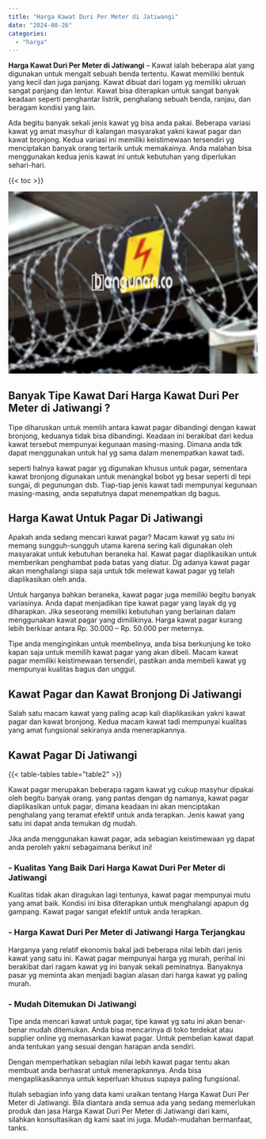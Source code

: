 ```yaml
---
title: "Harga Kawat Duri Per Meter di Jatiwangi"
date: "2024-08-26"
categories: 
  - "harga"
---
```


**Harga Kawat Duri Per Meter di Jatiwangi** – Kawat ialah beberapa alat yang digunakan untuk mengait sebuah benda tertentu. Kawat memiliki bentuk yang kecil dan juga panjang. Kawat dibuat dari logam yg memiliki ukruan sangat panjang dan lentur. Kawat bisa diterapkan untuk sangat banyak keadaan seperti penghantar listrik, penghalang sebuah benda, ranjau, dan beragam kondisi yang lain.

Ada begitu banyak sekali jenis kawat yg bisa anda pakai. Beberapa variasi kawat yg amat masyhur di kalangan masyarakat yakni kawat pagar dan kawat bronjong. Kedua variasi ini memiliki keistimewaan tersendiri yg menciptakan banyak orang tertarik untuk memakainya. Anda malahan bisa menggunakan kedua jenis kawat ini untuk kebutuhan yang diperlukan sehari-hari.

{{< toc >}}

![Harga Kawat Duri Per Meter di Jatiwangi](/images/jual-kawat-murah13.png)

## Banyak Tipe Kawat Dari Harga Kawat Duri Per Meter di Jatiwangi ?

Tipe diharuskan untuk memlih antara kawat pagar dibandingi dengan kawat bronjong, keduanya tidak bisa dibandingi. Keadaan ini berakibat dari kedua kawat tersebut mempunyai kegunaan masing-masing. Dimana anda tdk dapat menggunakan untuk hal yg sama dalam menempatkan kawat tadi.

seperti halnya kawat pagar yg digunakan khusus untuk pagar, sementara kawat bronjong digunakan untuk menangkal bobot yg besar seperti di tepi sungai, di pegunungan dsb. Tiap-tiap jenis kawat tadi mempunyai kegunaan masing-masing, anda sepatutnya dapat menempatkan dg bagus.

## Harga Kawat Untuk Pagar Di Jatiwangi

Apakah anda sedang mencari kawat pagar? Macam kawat yg satu ini memang sungguh-sungguh utama karena sering kali digunakan oleh masyarakat untuk kebutuhan beraneka hal. Kawat pagar diaplikasikan untuk memberikan penghambat pada batas yang diatur. Dg adanya kawat pagar akan menghalangi siapa saja untuk tdk melewat kawat pagar yg telah diaplikasikan oleh anda.

Untuk harganya bahkan beraneka, kawat pagar juga memiliki begitu banyak variasinya. Anda dapat menjadikan tipe kawat pagar yang layak dg yg diharapkan. Jika seseorang memiliki kebutuhan yang berlainan dalam menggunakan kawat pagar yang dimilikinya. Harga kawat pagar kurang lebih berkisar antara Rp. 30.000 – Rp. 50.000 per meternya.

Tipe anda menginginkan untuk membelinya, anda bisa berkunjung ke toko kapan saja untuk memilih kawat pagar yang akan dibeli. Macam kawat pagar memiliki keistimewaan tersendiri, pastikan anda membeli kawat yg mempunyai kualitas bagus dan unggul.

## Kawat Pagar dan Kawat Bronjong Di Jatiwangi

Salah satu macam kawat yang paling acap kali diaplikasikan yakni kawat pagar dan kawat bronjong. Kedua macam kawat tadi mempunyai kualitas yang amat fungsional sekiranya anda menerapkannya.

## Kawat Pagar Di Jatiwangi

{{< table-tables table="table2" >}}

Kawat pagar merupakan beberapa ragam kawat yg cukup masyhur dipakai oleh begitu banyak orang. yang pantas dengan dg namanya, kawat pagar diaplikasikan untuk pagar, dimana keadaan ini akan menciptakan penghalang yang teramat efektif untuk anda terapkan. Jenis kawat yang satu ini dapat anda temukan dg mudah.

Jika anda menggunakan kawat pagar, ada sebagian keistimewaan yg dapat anda peroleh yakni sebagaimana berikut ini!

### \- Kualitas Yang Baik Dari Harga Kawat Duri Per Meter di Jatiwangi

Kualitas tidak akan diragukan lagi tentunya, kawat pagar mempunyai mutu yang amat baik. Kondisi ini bisa diterapkan untuk menghalangi apapun dg gampang. Kawat pagar sangat efektif untuk anda terapkan.

### \- Harga Kawat Duri Per Meter di Jatiwangi Harga Terjangkau

Harganya yang relatif ekonomis bakal jadi beberapa nilai lebih dari jenis kawat yang satu ini. Kawat pagar mempunyai harga yg murah, perihal ini berakibat dari ragam kawat yg ini banyak sekali peminatnya. Banyaknya pasar yg meminta akan menjadi bagian alasan dari harga kawat yg paling murah.

### \- Mudah Ditemukan Di Jatiwangi

Tipe anda mencari kawat untuk pagar, tipe kawat yg satu ini akan benar-benar mudah ditemukan. Anda bisa mencarinya di toko terdekat atau supplier online yg memasarkan kawat pagar. Untuk pembelian kawat dapat anda tentukan yang sesuai dengan harapan anda sendiri.

Dengan memperhatikan sebagian nilai lebih kawat pagar tentu akan membuat anda berhasrat untuk menerapkannya. Anda bisa mengaplikasikannya untuk keperluan khusus supaya paling fungsional.

Itulah sebagian info yang data kami uraikan tentang Harga Kawat Duri Per Meter di Jatiwangi. Bila diantara anda semua ada yang sedang memerlukan produk dan jasa Harga Kawat Duri Per Meter di Jatiwangi dari kami, silahkan konsultasikan dg kami saat ini juga. Mudah-mudahan bermanfaat, tanks.
